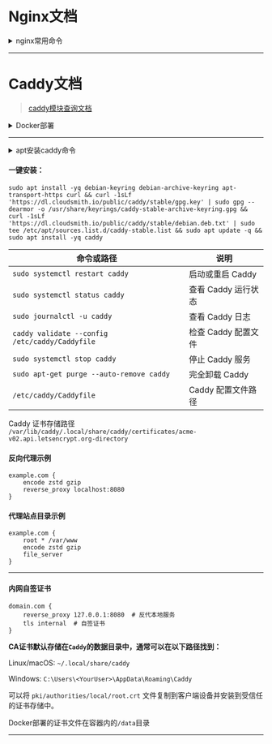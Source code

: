 # Nginx文档

<details>
  <summary>nginx常用命令</summary>

| 命令                          | 说明                     |
|-------------------------------|--------------------------|
| `sudo apt update && sudo apt install -yq nginx` | 安装 Nginx               |
| `sudo systemctl start nginx`   | 启动 Nginx               |
| `sudo systemctl stop nginx`    | 停止 Nginx               |
| `sudo systemctl restart nginx` | 重启 Nginx               |
| `sudo nginx -t`                | 检查 Nginx 配置           |
| `sudo journalctl -u nginx`                | 查看 Nginx 日志           |
| `sudo systemctl reload nginx`  | 重新加载 Nginx 配置      |
| `sudo systemctl status nginx`  | 查看 Nginx 状态          |
| `sudo systemctl enable nginx`  | 启用 Nginx 开机自启动    |
| `sudo systemctl disable nginx` | 禁用 Nginx 开机自启动    |
| `sudo apt purge nginx` | 完全卸载 Ngxin          |

| 配置文件路径                  | 说明                     |
|-------------------------------|--------------------------|
| `/etc/nginx/nginx.conf`        | 主配置文件               |
| `/etc/nginx/sites-available/`  | 站点配置文件目录         |
| `/etc/nginx/sites-enabled/`    | 启用的站点配置文件目录   |
| `tail -f /var/log/nginx/access.log`    | 查看访问日志             |
| `tail -f /var/log/nginx/error.log`     | 查看错误日志             |
| `/etc/nginx/conf.d/`           | 自定义配置文件目录       |
| [Nginx 配置生成器](https://www.digitalocean.com/community/tools/nginx) | 在线生成 Nginx 配置 |

    
</details>



---

# Caddy文档

> [caddy模块查询文档](https://caddyserver.com/docs/modules/)

<details>
  <summary>Docker部署</summary>

`docker-compose.yaml`配置

```
services:
  caddy:
    image: caddy:alpine
    container_name: caddy
    ports:
      - "80:80"
      - "443:443"
    volumes:
      - /etc/caddy/Caddyfile:/etc/caddy/Caddyfile    # 映射配置文件
      - /var/www/html:/srv                           # 映射站点目录
    restart: always
```
    
</details>

---

<details>
  <summary>apt安装caddy命令</summary>


```
sudo apt install -y debian-keyring debian-archive-keyring apt-transport-https curl
curl -1sLf 'https://dl.cloudsmith.io/public/caddy/stable/gpg.key' | sudo gpg --dearmor -o /usr/share/keyrings/caddy-stable-archive-keyring.gpg
curl -1sLf 'https://dl.cloudsmith.io/public/caddy/stable/debian.deb.txt' | sudo tee /etc/apt/sources.list.d/caddy-stable.list
sudo apt update
sudo apt install caddy -yq
```

</details>



#### 一键安装：
```
sudo apt install -yq debian-keyring debian-archive-keyring apt-transport-https curl && curl -1sLf 'https://dl.cloudsmith.io/public/caddy/stable/gpg.key' | sudo gpg --dearmor -o /usr/share/keyrings/caddy-stable-archive-keyring.gpg && curl -1sLf 'https://dl.cloudsmith.io/public/caddy/stable/debian.deb.txt' | sudo tee /etc/apt/sources.list.d/caddy-stable.list && sudo apt update -q && sudo apt install -yq caddy
```

| 命令或路径                                          | 说明                         |
|-----------------------------------------------------|------------------------------|
| `sudo systemctl restart caddy`                      | 启动或重启 Caddy                   |
| `sudo systemctl status caddy`                            | 查看 Caddy 运行状态           |
| `sudo journalctl -u caddy`                              | 查看 Caddy 日志           |
| `caddy validate --config /etc/caddy/Caddyfile`      | 检查 Caddy 配置文件           |
| `sudo systemctl stop caddy`                         | 停止 Caddy 服务               |
| `sudo apt-get purge --auto-remove caddy`            | 完全卸载 Caddy                |
| `/etc/caddy/Caddyfile`                              | Caddy 配置文件路径            |


Caddy 证书存储路径  `/var/lib/caddy/.local/share/caddy/certificates/acme-v02.api.letsencrypt.org-directory`


#### 反向代理示例
```
example.com {
    encode zstd gzip
    reverse_proxy localhost:8080
}
```

#### 代理站点目录示例
```
example.com {
    root * /var/www
    encode zstd gzip
    file_server
}
```


---

#### 内网自签证书

```
domain.com {
    reverse_proxy 127.0.0.1:8080  # 反代本地服务
    tls internal  # 自签证书
}
```


 **CA证书默认存储在`Caddy`的数据目录中，通常可以在以下路径找到：** 


Linux/macOS: `~/.local/share/caddy`

Windows: `C:\Users\<YourUser>\AppData\Roaming\Caddy`

可以将 `pki/authorities/local/root.crt` 文件复制到客户端设备并安装到受信任的证书存储中。

Docker部署的证书文件在容器内的`/data`目录

---

